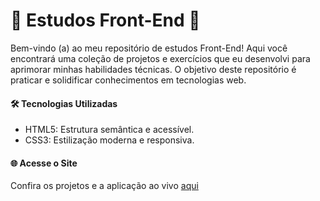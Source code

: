 # 🚀 Estudos Front-End 🚀
Bem-vindo (a) ao meu repositório de estudos Front-End! Aqui você encontrará uma coleção de projetos e exercícios que eu desenvolvi para aprimorar minhas habilidades técnicas. O objetivo deste repositório é praticar e solidificar conhecimentos em tecnologias web.
#### 🛠️ Tecnologias Utilizadas
* HTML5: Estrutura semântica e acessível.
* CSS3: Estilização moderna e responsiva.
#### 🌐 Acesse o Site
Confira os projetos e a aplicação ao vivo [aqui](https://keilacortes.github.io/estudos-front-end/)
